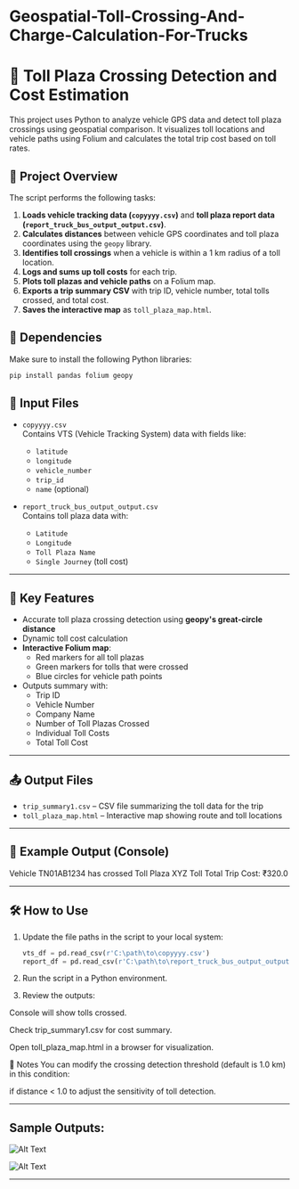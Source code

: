 # Geospatial-Toll-Crossing-And-Charge-Calculation-For-Trucks
# 🚛 Toll Plaza Crossing Detection and Cost Estimation

This project uses Python to analyze vehicle GPS data and detect toll plaza crossings using geospatial comparison. It visualizes toll locations and vehicle paths using Folium and calculates the total trip cost based on toll rates.

## 📂 Project Overview

The script performs the following tasks:

1. **Loads vehicle tracking data (`copyyyy.csv`)** and **toll plaza report data (`report_truck_bus_output_output.csv`)**.
2. **Calculates distances** between vehicle GPS coordinates and toll plaza coordinates using the `geopy` library.
3. **Identifies toll crossings** when a vehicle is within a 1 km radius of a toll location.
4. **Logs and sums up toll costs** for each trip.
5. **Plots toll plazas and vehicle paths** on a Folium map.
6. **Exports a trip summary CSV** with trip ID, vehicle number, total tolls crossed, and total cost.
7. **Saves the interactive map** as `toll_plaza_map.html`.

## 📌 Dependencies

Make sure to install the following Python libraries:

```bash
pip install pandas folium geopy
```
## 📁 Input Files

- `copyyyy.csv`  
  Contains VTS (Vehicle Tracking System) data with fields like:
  - `latitude`
  - `longitude`
  - `vehicle_number`
  - `trip_id`
  - `name` (optional)

- `report_truck_bus_output_output.csv`  
  Contains toll plaza data with:
  - `Latitude`
  - `Longitude`
  - `Toll Plaza Name`
  - `Single Journey` (toll cost)

---

## 🧠 Key Features

- Accurate toll plaza crossing detection using **geopy's great-circle distance**
- Dynamic toll cost calculation
- **Interactive Folium map**:
  - Red markers for all toll plazas
  - Green markers for tolls that were crossed
  - Blue circles for vehicle path points
- Outputs summary with:
  - Trip ID
  - Vehicle Number
  - Company Name
  - Number of Toll Plazas Crossed
  - Individual Toll Costs
  - Total Toll Cost

---

## 📤 Output Files

- `trip_summary1.csv` – CSV file summarizing the toll data for the trip
- `toll_plaza_map.html` – Interactive map showing route and toll locations

---

## 📌 Example Output (Console)
Vehicle TN01AB1234 has crossed Toll Plaza XYZ Toll
Total Trip Cost: ₹320.0

---

## 🛠 How to Use

1. Update the file paths in the script to your local system:

   ```python
   vts_df = pd.read_csv(r'C:\path\to\copyyyy.csv')
   report_df = pd.read_csv(r'C:\path\to\report_truck_bus_output_output.csv')

2. Run the script in a Python environment.

3. Review the outputs:

Console will show tolls crossed.

Check trip_summary1.csv for cost summary.

Open toll_plaza_map.html in a browser for visualization.

📍 Notes
You can modify the crossing detection threshold (default is 1.0 km) in this condition:

if distance < 1.0
to adjust the sensitivity of toll detection.

---

## Sample Outputs:


![Alt Text](https://github.com/VinothaRamkumar27/Geospatial-Toll-Crossing-And-Charge-Calculation-For-Trucks/blob/0f88a01781ff39f0e72afed2c8066f5c6978a797/Geospatial%20Toll%20Crossing%20And%20Charge%20Calculation%20For%20Trucks/Sample%20Outputs/Sample%20Trip.png)

![Alt Text](https://github.com/VinothaRamkumar27/Geospatial-Toll-Crossing-And-Charge-Calculation-For-Trucks/blob/0f88a01781ff39f0e72afed2c8066f5c6978a797/Geospatial%20Toll%20Crossing%20And%20Charge%20Calculation%20For%20Trucks/Sample%20Outputs/Visualization%20of%20Toll%20plaza%20locations%20in%20Tamilnadu.png)

---






